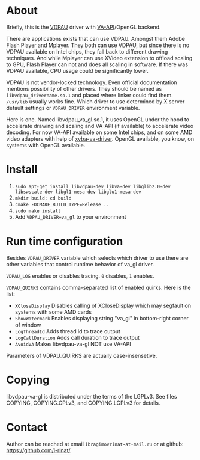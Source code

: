 About
=====

Briefly, this is the [VDPAU](http://en.wikipedia.org/wiki/VDPAU) driver with
[VA-API](http://en.wikipedia.org/wiki/Video_Acceleration_API)/OpenGL backend.

There are applications exists that can use VDPAU. Amongst them Adobe Flash Player
and Mplayer. They both can use VDPAU, but since there is no VDPAU available on Intel
chips, they fall back to different drawing techniques. And while Mplayer can use
XVideo extension to offload scaling to GPU, Flash Player can not and does all
scaling in software. If there was VDPAU available, CPU usage could be significantly
lower.

VDPAU is not vendor-locked technology. Even official documentation mentions
possibility of other drivers. They should be named as `libvdpau_drivername.so.1` and
placed where linker could find them. `/usr/lib` usually works fine.
Which driver to use determined by X server default settings or `VDPAU_DRIVER`
environment variable.

Here is one. Named libvdpau_va_gl.so.1, it uses OpenGL under the hood to
accelerate drawing and scaling and VA-API (if available) to accelerate video
decoding. For now VA-API available on some Intel chips, and on some AMD video
adapters with help of [xvba-va-driver](http://cgit.freedesktop.org/vaapi/xvba-driver/).
OpenGL available, you know, on systems with OpenGL available.


Install
=======
   1. `sudo apt-get install libvdpau-dev libva-dev libglib2.0-dev libswscale-dev libgl1-mesa-dev libglu1-mesa-dev`
   2. `mkdir build; cd build`
   3. `cmake -DCMAKE_BUILD_TYPE=Release ..`
   4. `sudo make install`
   5. Add `VDPAU_DRIVER=va_gl` to your environment

Run time configuration
======================
Besides `VDPAU_DRIVER` variable which selects which driver to use there are other
variables that control runtime behavior of va_gl driver.

`VDPAU_LOG` enables or disables tracing. `0` disables, `1` enables.

`VDPAU_QUIRKS` contains comma-separated list of enabled quirks. Here is the list:

   * `XCloseDisplay`	Disables calling of XCloseDisplay which may segfault on systems with some AMD cards
   * `ShowWatermark`	Enables displaying string "va_gl" in bottom-right corner of window
   * `LogThreadId`		Adds thread id to trace output
   * `LogCallDuration`	Adds call duration to trace output
   * `AvoidVA`          Makes libvdpau-va-gl NOT use VA-API

Parameters of VDPAU_QUIRKS are actually case-insensetive.

Copying
=======
libvdpau-va-gl is distributed under the terms of the LGPLv3. See files
COPYING, COPYING.GPLv3, and COPYING.LGPLv3 for details.

Contact
=======
Author can be reached at email
`ibragimovrinat-at-mail.ru` or at github: https://github.com/i-rinat/
